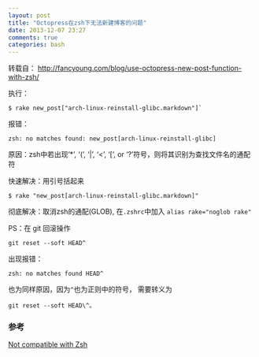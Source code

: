 ```yaml
---
layout: post
title: "Octopress在zsh下无法新建博客的问题"
date: 2013-12-07 23:27
comments: true
categories: bash
---
```


转载自： http://fancyoung.com/blog/use-octopress-new-post-function-with-zsh/

执行：

```
$ rake new_post["arch-linux-reinstall-glibc.markdown"]`
```

报错：

```
zsh: no matches found: new_post[arch-linux-reinstall-glibc]
```

原因：zsh中若出现‘*’, ‘(’, ‘|’, ‘<’, ‘[’, or ‘?’符号，则将其识别为查找文件名的通配符
<!-- more -->
快速解决：用引号括起来

```
$ rake "new_post[arch-linux-reinstall-glibc.markdown]"
```

彻底解决：取消zsh的通配(GLOB), 在`.zshrc`中加入 `alias rake="noglob rake"`

PS：在 git 回滚操作 

```
git reset --soft HEAD^
```

出现报错： 

```
zsh: no matches found HEAD^
```

也为同样原因，因为`^`也为正则中的符号， 需要转义为

```
git reset --soft HEAD\^。
```

### 参考

[Not compatible with Zsh](https://github.com/imathis/octopress/issues/117)
